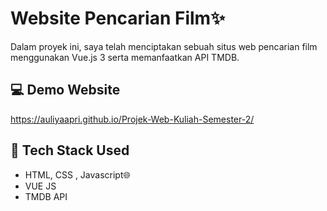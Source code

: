 # Website Pencarian Film✨
Dalam proyek ini, saya telah menciptakan sebuah situs web pencarian film menggunakan Vue.js 3 serta memanfaatkan API TMDB.

## 💻 Demo Website
https://auliyaapri.github.io/Projek-Web-Kuliah-Semester-2/


## 🚀 Tech Stack Used
- HTML, CSS , Javascript🌐
- VUE JS
- TMDB API
